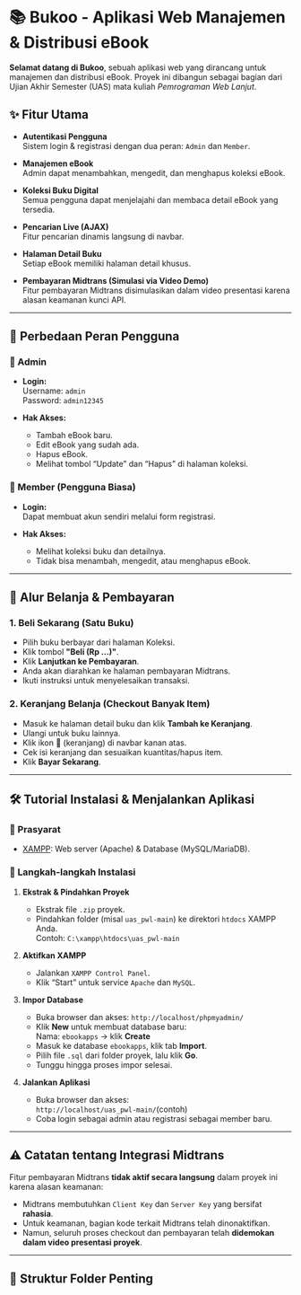 # 📚 Bukoo - Aplikasi Web Manajemen & Distribusi eBook

**Selamat datang di Bukoo**, sebuah aplikasi web yang dirancang untuk manajemen dan distribusi eBook. Proyek ini dibangun sebagai bagian dari Ujian Akhir Semester (UAS) mata kuliah *Pemrograman Web Lanjut*.



## ✨ Fitur Utama

- **Autentikasi Pengguna**  
  Sistem login & registrasi dengan dua peran: `Admin` dan `Member`.

- **Manajemen eBook**  
  Admin dapat menambahkan, mengedit, dan menghapus koleksi eBook.

- **Koleksi Buku Digital**  
  Semua pengguna dapat menjelajahi dan membaca detail eBook yang tersedia.

- **Pencarian Live (AJAX)**  
  Fitur pencarian dinamis langsung di navbar.

- **Halaman Detail Buku**  
  Setiap eBook memiliki halaman detail khusus.

- **Pembayaran Midtrans (Simulasi via Video Demo)**  
  Fitur pembayaran Midtrans disimulasikan dalam video presentasi karena alasan keamanan kunci API.

---

## 👥 Perbedaan Peran Pengguna

### 🔐 Admin
- **Login:**  
  Username: `admin`  
  Password: `admin12345`

- **Hak Akses:**
  - Tambah eBook baru.
  - Edit eBook yang sudah ada.
  - Hapus eBook.
  - Melihat tombol “Update” dan “Hapus” di halaman koleksi.

### 👤 Member (Pengguna Biasa)
- **Login:**  
  Dapat membuat akun sendiri melalui form registrasi.

- **Hak Akses:**
  - Melihat koleksi buku dan detailnya.
  - Tidak bisa menambah, mengedit, atau menghapus eBook.

---

## 🛒 Alur Belanja & Pembayaran

### 1. **Beli Sekarang (Satu Buku)**
- Pilih buku berbayar dari halaman Koleksi.
- Klik tombol **"Beli (Rp ...)"**.
- Klik **Lanjutkan ke Pembayaran**.
- Anda akan diarahkan ke halaman pembayaran Midtrans.
- Ikuti instruksi untuk menyelesaikan transaksi.


### 2. **Keranjang Belanja (Checkout Banyak Item)**
- Masuk ke halaman detail buku dan klik **Tambah ke Keranjang**.
- Ulangi untuk buku lainnya.
- Klik ikon 🛒 (keranjang) di navbar kanan atas.
- Cek isi keranjang dan sesuaikan kuantitas/hapus item.
- Klik **Bayar Sekarang**.

---

## 🛠️ Tutorial Instalasi & Menjalankan Aplikasi

### 🔧 Prasyarat
- [XAMPP](https://www.apachefriends.org/): Web server (Apache) & Database (MySQL/MariaDB).

### 🧩 Langkah-langkah Instalasi

1. **Ekstrak & Pindahkan Proyek**
   - Ekstrak file `.zip` proyek.
   - Pindahkan folder (misal `uas_pwl-main`) ke direktori `htdocs` XAMPP Anda.  
     Contoh: `C:\xampp\htdocs\uas_pwl-main`

2. **Aktifkan XAMPP**
   - Jalankan `XAMPP Control Panel`.
   - Klik “Start” untuk service `Apache` dan `MySQL`.

3. **Impor Database**
   - Buka browser dan akses: `http://localhost/phpmyadmin/`
   - Klik **New** untuk membuat database baru:  
     Nama: `ebookapps` → klik **Create**
   - Masuk ke database `ebookapps`, klik tab **Import**.
   - Pilih file `.sql` dari folder proyek, lalu klik **Go**.
   - Tunggu hingga proses impor selesai.

4. **Jalankan Aplikasi**
   - Buka browser dan akses:  
     `http://localhost/uas_pwl-main/`(contoh)
   - Coba login sebagai admin atau registrasi sebagai member baru.

---

## ⚠️ Catatan tentang Integrasi Midtrans

Fitur pembayaran Midtrans **tidak aktif secara langsung** dalam proyek ini karena alasan keamanan:

- Midtrans membutuhkan `Client Key` dan `Server Key` yang bersifat **rahasia**.
- Untuk keamanan, bagian kode terkait Midtrans telah dinonaktifkan.
- Namun, seluruh proses checkout dan pembayaran telah **didemokan dalam video presentasi proyek**.

---

## 📂 Struktur Folder Penting

